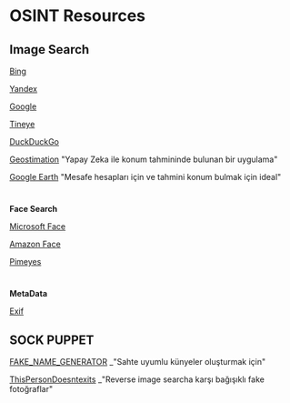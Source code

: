 # OSINT Resources

## Image Search

[Bing](https://www.bing.com/visualsearch)

[Yandex](https://yandex.ru/images/)

[Google](https://images.google.com/)

[Tineye](https://tineye.com/)

[DuckDuckGo](https://duckduckgo.com)

[Geostimation](https://labs.tib.eu/geoestimation/) "Yapay Zeka ile konum tahmininde bulunan bir uygulama"

[Google Earth](https://earth.google.com/web/) "Mesafe hesapları için ve tahmini konum bulmak için ideal"

#

**Face Search**

[Microsoft Face](https://azure.microsoft.com/en-au/services/cognitive-services/face/#demo)

[Amazon Face](http://aws.amazon.com/rekognition) 

[Pimeyes](https://pimeyes.com/en)
#

**MetaData**

[Exif](http://exif.regex.info/exif.cgi)

## SOCK PUPPET
[FAKE_NAME_GENERATOR](https://www.fakenamegenerator.com/) _"Sahte uyumlu künyeler oluşturmak için"

[ThisPersonDoesntexits](https://this-person-does-not-exist.com/) _"Reverse image searcha karşı bağışıklı fake fotoğraflar"

